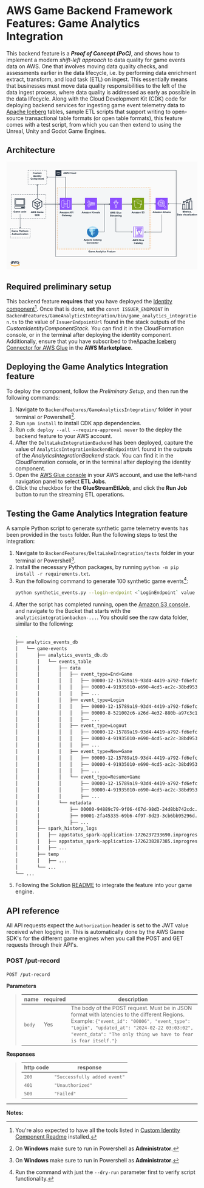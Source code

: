 # AWS Game Backend Framework Features: Game Analytics Integration

This backend feature is a ___Proof of Concept (PoC)___, and shows how to implement a modern *shift-left approach* to data quality for game events data on AWS. One that involves moving data quality checks, and assessments earlier in the data lifecycle, i.e. by performing data enrichment extract, transform, and load task (ETL) on ingest. This essentially means that businesses must move data quality responsibilities to the left of the data ingest process, where data quality is addressed as early as possible in the data lifecycle. Along with the Cloud Development Kit (CDK) code for deploying backend services for ingesting game event telemetry data to [Apache Iceberg](https://iceberg.apache.org/) tables, sample ETL scripts that support writing to open-source transactional table formats (or open table formats), this feature comes with a test script, from which you can then extend to using the Unreal, Unity and Godot Game Engines.

## Architecture

![architecture](./docs/architecture.png)

## Required preliminary setup

This backend feature **requires** that you have deployed the [Identity component](../../CustomIdentityComponent/README.md)[^1]. Once that is done, **set** the `const ISSUER_ENDPOINT` in `BackendFeatures/GameAnalyticsIntegration/bin/game_analytics_integration.ts` to the value of `IssuerEndpointUrl` found in the stack outputs of the _CustomIdentityComponentStack_. You can find it in the CloudFormation console, or in the terminal after deploying the identity component. Additionally, ensure that you have subscribed to the[Apache Iceberg Connector for AWS Glue](https://aws.amazon.com/marketplace/pp/prodview-iicxofvpqvsio) in the **AWS Marketplace**. 

## Deploying the Game Analytics Integration feature

To deploy the component, follow the _Preliminary Setup_, and then run the following commands:

1. Navigate to `BackendFeatures/GameAnalyticsIntegration/` folder in your terminal or Powershell[^2].
2. Run `npm install` to install CDK app dependencies.
3. Run `cdk deploy --all --require-approval never` to the deploy the backend feature to your AWS account.
4. After the `DeltaLakeIntegrationBackend` has been deployed, capture the value of `AnalyticsIntegrationBackendEndpointUrl` found in the outputs of the _AnalyticsIntegrationBackend_ stack. You can find it in the CloudFormation console, or in the terminal after deploying the identity component.
5. Open the [AWS Glue console](https://console.aws.amazon.com/glue/home) in your AWS account, and use the left-hand navigation panel to select **ETL Jobs**.
6. Click the checkbox for the **GlueStreamEtlJob**, and click the **Run Job** button to run the streaming ETL operations.

## Testing the Game Analytics Integration feature

A sample Python script to generate synthetic game telemetry events has been provided in the `tests` folder. Run the following steps to test the integration:

1. Navigate to `BackendFeatures/DeltaLakeIntegration/tests` folder in your terminal or Powershell[^2].
2. Install the necessary Python packages, by running `python -m pip install -r requirements.txt`.
3. Run the following command to generate 100 synthetic game events[^3]:
    ```bash
    python synthetic_events.py --login-endpoint <`LoginEndpoint` value from the output of the `CustomIdentityComponentStack` stack> --backend-endpoint <`AnalyticsIntegrationBackendEndpointUrl` value from the `AnalyticsIntegrationBackend` stack> --max-count 100 --console
    ```
4. After the script has completed running, open the [Amazon S3 console](https://console.aws.amazon.com/s3), and navigate to the Bucket that starts with the `analyticsintegrationbacken-...`. You should see the raw data folder, similar to the following:
    ```bash
    .
    ├── analytics_events_db
    │   └── game-events
    │       ├── analytics_events_db.db
    │       │   └── events_table
    │       │       ├── data
    │       │       │   ├── event_type=End+Game
    │       │       │   │   ├── 00000-12-15789a19-93d4-4419-a792-fd6efcc8994d-00003.parquet
    │       │       │   │   ├── 00000-4-91935010-e690-4cd5-ac2c-38bd95385354-00002.parquet
    │       │       │   │   ├── ...
    │       │       │   ├── event_type=Login
    │       │       │   │   ├── 00000-12-15789a19-93d4-4419-a792-fd6efcc8994d-00001.parquet
    │       │       │   │   ├── 00000-8-521002c6-a26d-4e32-880b-a97c3c1e8b4c-00005.parquet
    │       │       │   │   ├── ...
    │       │       │   ├── event_type=Logout
    │       │       │   │   ├── 00000-12-15789a19-93d4-4419-a792-fd6efcc8994d-00004.parquet
    │       │       │   │   ├── 00000-4-91935010-e690-4cd5-ac2c-38bd95385354-00003.parquet
    │       │       │   │   ├── ...
    │       │       │   ├── event_type=New+Game
    │       │       │   │   ├── 00000-12-15789a19-93d4-4419-a792-fd6efcc8994d-00002.parquet
    │       │       │   │   ├── 00000-4-91935010-e690-4cd5-ac2c-38bd95385354-00001.parquet
    │       │       │   │   ├── ...
    │       │       │   └── event_type=Resume+Game
    │       │       │       ├── 00000-12-15789a19-93d4-4419-a792-fd6efcc8994d-00005.parquet
    │       │       │       ├── 00000-4-91935010-e690-4cd5-ac2c-38bd95385354-00004.parquet
    │       │       │       ├── ...
    │       │       └── metadata
    │       │           ├── 00000-94889c79-9f06-467d-98d3-24d8bb742cdc.metadata.json
    │       │           ├── 00001-2fa45335-69b6-4f97-8d23-3cb6bb95296d.metadata.json
    │       │           ├── ...
    │       ├── spark_history_logs
    │       │   ├── appstatus_spark-application-1726237233690.inprogress
    │       │   ├── appstatus_spark-application-1726238287385.inprogress
    │       │   ├── ...
    │       ├── temp
    │       │   ├── ...
    │       └── ...
    └── ...
    ```
5. Following the Solution [README](../../README.md) to integrate the feature into your game engine.

## API reference

All API requests expect the `Authorization` header is set to the JWT value received when logging in. This is automatically done by the AWS Game SDK's for the different game engines when you call the POST and GET requests through their API's.

### POST /put-record

`POST /put-record`

**Parameters**

> | name      |  required | description                                                                    |
> |-----------|-----------|--------------------------------------------------------------------------------|
> | `body`   |  Yes       | The body of the POST request. Must be in JSON format with latencies to the different Regions. Example: `{"event_id": "00006", "event_type": "Login", "updated_at": "2024-02-22 03:03:02", "event_data": "The only thing we have to fear is fear itself."}`  |

**Responses**

> | http code     | response                                                            |
> |---------------|---------------------------------------------------------------------|
> | `200`         | `"Successfully added event"`                                |
> | `401`         | `"Unauthorized"`                                  |
> | `500`         |  `"Failed"`                            |

---

**Notes:**

[^1]: You're also expected to have all the tools listed in [Custom Identity Component Readme](../../CustomIdentityComponent/README.md#deploy-the-custom-identity-component) installed.
[^2]: On **Windows** make sure to run in Powershell as **Administrator**.
[^3]: Run the command with just the `--dry-run` parameter first to verify script functionality.
